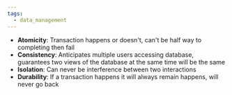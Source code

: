 ```yaml
---
tags:
  - data_management
---
```

- **Atomicity**: Transaction happens or doesn't, can't be half way to completing then fail
- **Consistency**: Anticipates multiple users accessing database, guarantees two views of the database at the same time will be the same
- **Isolation**: Can never be interference between two interactions
- **Durability**: If a transaction happens it will always remain happens, will never go back